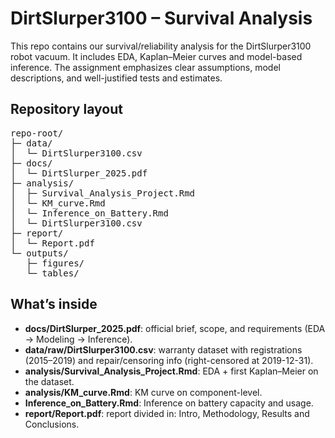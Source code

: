 # DirtSlurper3100 – Survival Analysis

This repo contains our survival/reliability analysis for the DirtSlurper3100 robot vacuum. It includes EDA, Kaplan–Meier curves and model-based inference. The assignment emphasizes clear assumptions, model descriptions, and well-justified tests and estimates.

## Repository layout

<pre>
repo-root/
├─ data/
│  └─ DirtSlurper3100.csv
├─ docs/
│  └─ DirtSlurper_2025.pdf
├─ analysis/
│  ├─ Survival_Analysis_Project.Rmd
│  └─ KM_curve.Rmd
│  └─ Inference_on_Battery.Rmd
│  └─ DirtSlurper3100.csv
├─ report/
│  └─ Report.pdf
└─ outputs/
   ├─ figures/
   └─ tables/
</pre>



## What’s inside

- **docs/DirtSlurper_2025.pdf**: official brief, scope, and requirements (EDA -> Modeling -> Inference).
- **data/raw/DirtSlurper3100.csv**: warranty dataset with registrations (2015–2019) and repair/censoring info (right-censored at 2019-12-31).
- **analysis/Survival_Analysis_Project.Rmd**: EDA + first Kaplan–Meier on the dataset.
- **analysis/KM_curve.Rmd**: KM curve on component-level.
- **Inference_on_Battery.Rmd**: Inference on battery capacity and usage.
- **report/Report.pdf**: report divided in: Intro, Methodology, Results and Conclusions.
